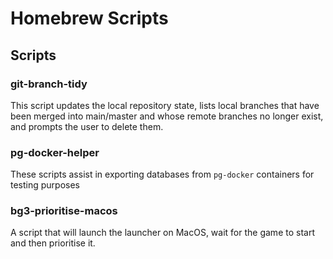 # Homebrew Scripts

## Scripts

### git-branch-tidy

This script updates the local repository state, lists local branches that have been merged into main/master and whose remote branches no longer exist, and prompts the user to delete them.

### pg-docker-helper

These scripts assist in exporting databases from `pg-docker` containers for testing purposes

### bg3-prioritise-macos

A script that will launch the launcher on MacOS, wait for the game to start and then prioritise it.
